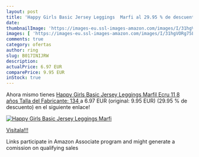 ```yaml
---
layout: post
title: 'Happy Girls Basic Jersey Leggings  Marfi al 29.95 % de descuento'
date: 
thumbnailImage: 'https://images-eu.ssl-images-amazon.com/images/I/31hgVORg75L._SL200_.jpg'
images: [ 'https://images-eu.ssl-images-amazon.com/images/I/31hgVORg75L._SL200_.jpg' ]
comments: true
category: ofertas
author: ring
slug: B017INIJRW
description:
actualPrice: 6.97 EUR
comparePrice: 9.95 EUR
inStock: true
---
```


Ahora mismo tienes [Happy Girls Basic Jersey Leggings  Marfil  Ecru 11   8 años  Talla del Fabricante: 134 ](https://www.amazon.es/dp/B017INIJRW/?tag=tolees-21) a 6.97 EUR (original: 9.95 EUR) (29.95 %  de descuento) en el siguiente enlace!

[![Happy Girls Basic Jersey Leggings  Marfi](https://images-eu.ssl-images-amazon.com/images/I/31hgVORg75L._SL200_.jpg)](https://www.amazon.es/dp/B017INIJRW/?tag=tolees-21)

[Visítala!!!](https://www.amazon.es/dp/B017INIJRW/?tag=tolees-21)

Links participate in Amazon Associate program and might generate a comission on qualifying sales
